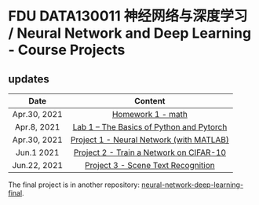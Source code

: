 # FDU DATA130011 神经网络与深度学习 / Neural Network and Deep Learning - Course Projects

## updates
| Date | Content |
| :---: | :---: |
|Apr.30, 2021 | [Homework 1 - math](./hw1) |
|Apr.8, 2021 | [Lab 1 – The Basics of Python and Pytorch](./lab1/lab1.ipynb) |
|Apr.30, 2021 | [Project 1 - Neural Network (with MATLAB)](./project1) |
|Jun.1 2021 | [Project 2 - Train a Network on CIFAR-10](./project2) |
|Jun.22, 2021 | [Project 3 - Scene  Text Recognition](./project3)|

The final project is in another repository: [neural-network-deep-learning-final](https://github.com/sgallon-rin/neural-network-deep-learning-final).
